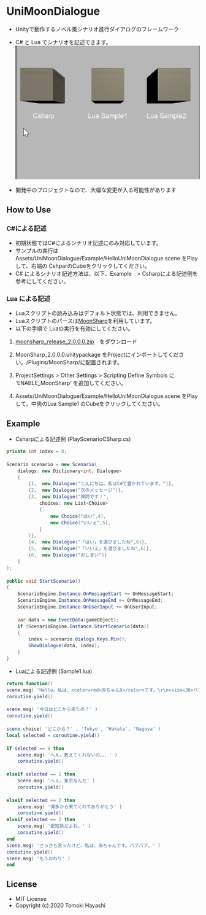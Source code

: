 # UniMoonDialogue

* Unityで動作するノベル風シナリオ進行ダイアログのフレームワーク
* C# と Lua でシナリオを記述できます。  
    ![](docs/images/UniMoonDialogue.gif)

* 開発中のプロジェクトなので、大幅な変更が入る可能性があります

## How to Use 
### C#による記述
* 初期状態ではC#によるシナリオ記述にのみ対応しています。
* サンプルの実行は Assets/UniMoonDialogue/Example/HelloUniMoonDialogue.scene をPlayして、右端の CshparのCubeをクリックしてください。
* C# によるシナリオ記述方法は、以下、Example　> Csharpによる記述例を参考にしてください。

### Lua による記述
* Luaスクリプトの読み込みはデフォルト状態では、利用できません。
* Luaスクリプトのパースは[MoonSharp](https://github.com/moonsharp-devs/moonsharp)を利用しています。
* 以下の手順で Luaの実行を有効にしてください。

1. [moonsharp_release_2.0.0.0.zip](https://github.com/moonsharp-devs/moonsharp/releases/tag/v2.0.0.0)　をダウンロード

2. MoonSharp_2.0.0.0.unitypackage をProjectにインポートしてください。/Plugins/MoonSharp/に配置されます。

3. ProjectSettings > Other Settings > Scripting Define Symbols に 'ENABLE_MoonSharp' を追加してください。

4. Assets/UniMoonDialogue/Example/HelloUniMoonDialogue.scene をPlayして、中央のLua Sample1 のCubeをクリックしてください。
## Example

* Csharpによる記述例 (PlayScenarioCSharp.cs)
```cs
private int index = 0;

Scenario scenario = new Scenario(
    dialogs: new Dictionary<int, Dialogue>
    {
        {1,  new Dialogue("こんにちは。私はC#で書かれています。")},
        {2,  new Dialogue("次のメッセージ")},
        {3,  new Dialogue("質問です！",
            choices: new List<Choice>
            {
                new Choice("はい",4),
                new Choice("いいえ",5),
            }
        )},
        {4,  new Dialogue("「はい」を選びましたね",6)},
        {5,  new Dialogue("「いいえ」を選びましたね",6)},
        {6,  new Dialogue("おしまい")}
    }
);

public void StartScenario()
{
    ScenarioEngine.Instance.OnMessageStart += OnMessageStart;
    ScenarioEngine.Instance.OnMessageEnd += OnMessageEnd;
    ScenarioEngine.Instance.OnUserInput += OnUserInput;

    var data = new EventData(gameObject);
    if (ScenarioEngine.Instance.StartScenario(data))
    {
        index = scenario.dialogs.Keys.Min();
        ShowDialogue(data, index);
    }
}
```

* Luaによる記述例 (Sample1.lua)

```lua
return function()
scene.msg( 'Hello。私は、<color=red>赤ちゃんX</color>です。\r\n<size=30>バブバブ。</size>' )
coroutine.yield()

scene.msg( '今日はどこから来たの？' )
coroutine.yield()
 
scene.choice( 'どこから？' , 'Tokyo', 'Hakata', 'Nagoya' )
local selected = coroutine.yield()

if selected == 0 then
    scene.msg( 'へえ。教えてくれないの、、、' )
    coroutine.yield()

elseif selected == 1 then
    scene.msg( 'へぇ。東京なんだ' )
    coroutine.yield()

elseif selected == 2 then
    scene.msg( '博多から来てくれてありがとう' )
    coroutine.yield()
elseif selected == 3 then
    scene.msg( '愛知県だよね。' )
    coroutine.yield()
end
scene.msg( 'さっきも言ったけど、私は、赤ちゃんです。バブバブ。' )
coroutine.yield()
scene.msg( 'もうおわり' )
end
```
## License
* MIT License
* Copyright (c) 2020 Tomoki Hayashi
